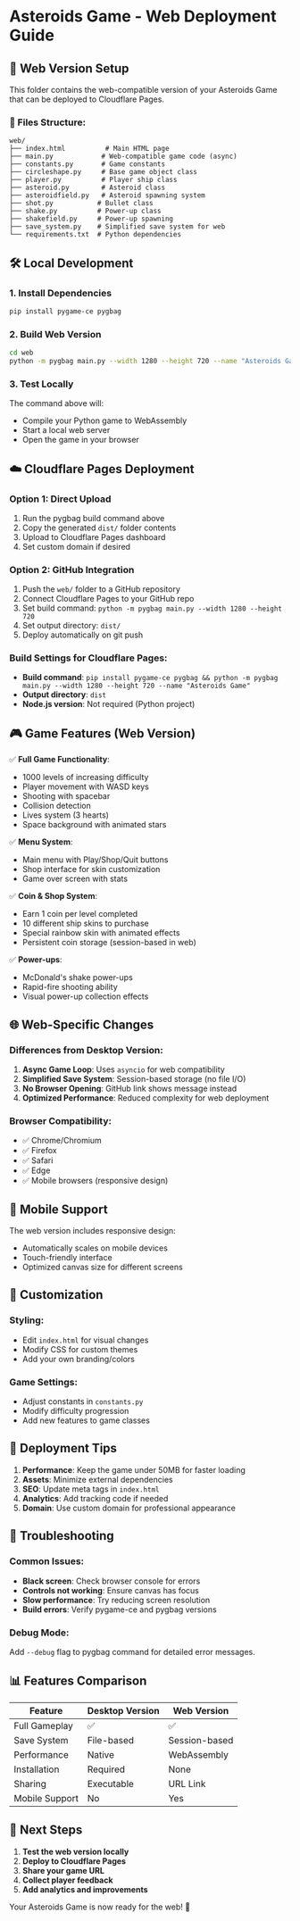 # Asteroids Game - Web Deployment Guide

## 🚀 Web Version Setup

This folder contains the web-compatible version of your Asteroids Game that can be deployed to Cloudflare Pages.

### 📁 Files Structure:

```
web/
├── index.html          # Main HTML page
├── main.py            # Web-compatible game code (async)
├── constants.py       # Game constants
├── circleshape.py     # Base game object class
├── player.py          # Player ship class
├── asteroid.py        # Asteroid class
├── asteroidfield.py   # Asteroid spawning system
├── shot.py           # Bullet class
├── shake.py          # Power-up class
├── shakefield.py     # Power-up spawning
├── save_system.py    # Simplified save system for web
└── requirements.txt  # Python dependencies
```

## 🛠️ Local Development

### 1. Install Dependencies

```bash
pip install pygame-ce pygbag
```

### 2. Build Web Version

```bash
cd web
python -m pygbag main.py --width 1280 --height 720 --name "Asteroids Game"
```

### 3. Test Locally

The command above will:

- Compile your Python game to WebAssembly
- Start a local web server
- Open the game in your browser

## ☁️ Cloudflare Pages Deployment

### Option 1: Direct Upload

1. Run the pygbag build command above
2. Copy the generated `dist/` folder contents
3. Upload to Cloudflare Pages dashboard
4. Set custom domain if desired

### Option 2: GitHub Integration

1. Push the `web/` folder to a GitHub repository
2. Connect Cloudflare Pages to your GitHub repo
3. Set build command: `python -m pygbag main.py --width 1280 --height 720`
4. Set output directory: `dist/`
5. Deploy automatically on git push

### Build Settings for Cloudflare Pages:

- **Build command**: `pip install pygame-ce pygbag && python -m pygbag main.py --width 1280 --height 720 --name "Asteroids Game"`
- **Output directory**: `dist`
- **Node.js version**: Not required (Python project)

## 🎮 Game Features (Web Version)

✅ **Full Game Functionality**:

- 1000 levels of increasing difficulty
- Player movement with WASD keys
- Shooting with spacebar
- Collision detection
- Lives system (3 hearts)
- Space background with animated stars

✅ **Menu System**:

- Main menu with Play/Shop/Quit buttons
- Shop interface for skin customization
- Game over screen with stats

✅ **Coin & Shop System**:

- Earn 1 coin per level completed
- 10 different ship skins to purchase
- Special rainbow skin with animated effects
- Persistent coin storage (session-based in web)

✅ **Power-ups**:

- McDonald's shake power-ups
- Rapid-fire shooting ability
- Visual power-up collection effects

## 🌐 Web-Specific Changes

### Differences from Desktop Version:

1. **Async Game Loop**: Uses `asyncio` for web compatibility
2. **Simplified Save System**: Session-based storage (no file I/O)
3. **No Browser Opening**: GitHub link shows message instead
4. **Optimized Performance**: Reduced complexity for web deployment

### Browser Compatibility:

- ✅ Chrome/Chromium
- ✅ Firefox
- ✅ Safari
- ✅ Edge
- ✅ Mobile browsers (responsive design)

## 📱 Mobile Support

The web version includes responsive design:

- Automatically scales on mobile devices
- Touch-friendly interface
- Optimized canvas size for different screens

## 🎨 Customization

### Styling:

- Edit `index.html` for visual changes
- Modify CSS for custom themes
- Add your own branding/colors

### Game Settings:

- Adjust constants in `constants.py`
- Modify difficulty progression
- Add new features to game classes

## 🚀 Deployment Tips

1. **Performance**: Keep the game under 50MB for faster loading
2. **Assets**: Minimize external dependencies
3. **SEO**: Update meta tags in `index.html`
4. **Analytics**: Add tracking code if needed
5. **Domain**: Use custom domain for professional appearance

## 🔧 Troubleshooting

### Common Issues:

- **Black screen**: Check browser console for errors
- **Controls not working**: Ensure canvas has focus
- **Slow performance**: Try reducing screen resolution
- **Build errors**: Verify pygame-ce and pygbag versions

### Debug Mode:

Add `--debug` flag to pygbag command for detailed error messages.

## 📊 Features Comparison

| Feature        | Desktop Version | Web Version   |
| -------------- | --------------- | ------------- |
| Full Gameplay  | ✅              | ✅            |
| Save System    | File-based      | Session-based |
| Performance    | Native          | WebAssembly   |
| Installation   | Required        | None          |
| Sharing        | Executable      | URL Link      |
| Mobile Support | No              | Yes           |

## 🎯 Next Steps

1. **Test the web version locally**
2. **Deploy to Cloudflare Pages**
3. **Share your game URL**
4. **Collect player feedback**
5. **Add analytics and improvements**

Your Asteroids Game is now ready for the web! 🌟
